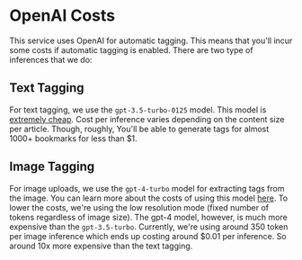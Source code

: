 # OpenAI Costs

This service uses OpenAI for automatic tagging. This means that you'll incur some costs if automatic tagging is enabled. There are two type of inferences that we do:

## Text Tagging

For text tagging, we use the `gpt-3.5-turbo-0125` model. This model is [extremely cheap](https://openai.com/pricing). Cost per inference varies depending on the content size per article. Though, roughly, You'll be able to generate tags for almost 1000+ bookmarks for less than $1.

## Image Tagging

For image uploads, we use the `gpt-4-turbo` model for extracting tags from the image. You can learn more about the costs of using this model [here](https://platform.openai.com/docs/guides/vision/calculating-costs). To lower the costs, we're using the low resolution mode (fixed number of tokens regardless of image size). The gpt-4 model, however, is much more expensive than the `gpt-3.5-turbo`. Currently, we're using around 350 token per image inference which ends up costing around $0.01 per inference. So around 10x more expensive than the text tagging.
